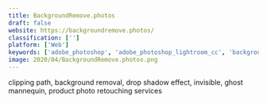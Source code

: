 ```yaml
---
title: BackgroundRemove.photos
draft: false 
website: https://backgroundremove.photos/
classification: ['']
platform: ['Web']
keywords: ['adobe_photoshop', 'adobe_photoshop_lightroom_cc', 'background_burner', 'clipping_path_arts', 'image_background_removal', 'instantmask', 'offshore_clipping_path', 'photo_background_remover', 'super_photocut', 'wave_city_coffee_table', 'weeby']
image: 2020/04/BackgroundRemove.photos.png
---
```

clipping path, background removal, drop shadow effect, invisible, ghost mannequin, product photo retouching services